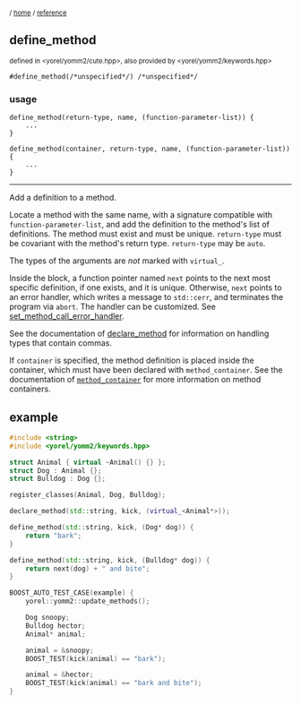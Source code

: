 
<sub>/ [home](/README.md) / [reference](README.md) </sub>
## define_method
<sub>defined in <yorel/yomm2/cute.hpp>, also provided by <yorel/yomm2/keywords.hpp></sub>
```
#define_method(/*unspecified*/) /*unspecified*/
```
### usage
```
define_method(return-type, name, (function-parameter-list)) {
    ...
}

define_method(container, return-type, name, (function-parameter-list)) {
    ...
}
```
---
Add a definition to a method.

Locate a method with the same name, with a signature compatible with
`function-parameter-list`, and add the definition to the method's list of
definitions. The method must exist and must be unique. `return-type` must be
covariant with the method's return type. `return-type` may be `auto`.

The types of the arguments are _not_ marked with `virtual_`.

Inside the block, a function pointer named `next` points to the next most
specific definition, if one exists, and it is unique. Otherwise, `next` points
to an error handler, which writes a message to `std::cerr`, and terminates the
program via `abort`. The handler can be customized. See
[set_method_call_error_handler](method_call_error.md).


See the documentation of [declare_method](declare_method.md) for information on handling types that
contain commas.

If `container` is specified, the method definition is placed inside the
container, which must have been declared with `method_container`. See the
documentation of [`method_container`](method_container.md) for more information on method containers.

## example

```c++
#include <string>
#include <yorel/yomm2/keywords.hpp>

struct Animal { virtual ~Animal() {} };
struct Dog : Animal {};
struct Bulldog : Dog {};

register_classes(Animal, Dog, Bulldog);

declare_method(std::string, kick, (virtual_<Animal*>));

define_method(std::string, kick, (Dog* dog)) {
    return "bark";
}

define_method(std::string, kick, (Bulldog* dog)) {
    return next(dog) + " and bite";
}

BOOST_AUTO_TEST_CASE(example) {
    yorel::yomm2::update_methods();

    Dog snoopy;
    Bulldog hector;
    Animal* animal;

    animal = &snoopy;
    BOOST_TEST(kick(animal) == "bark");

    animal = &hector;
    BOOST_TEST(kick(animal) == "bark and bite");
}
```
